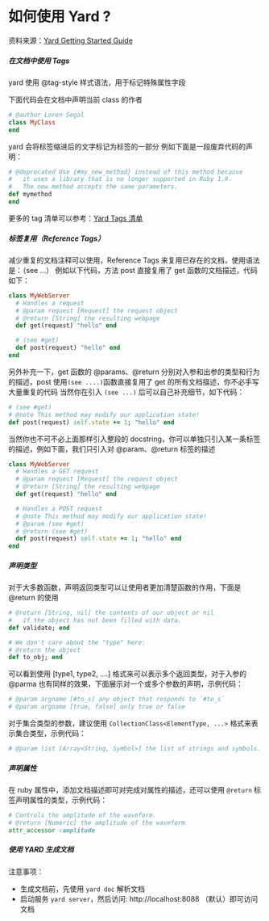 # 如何使用 Yard ?

资料来源：[Yard Getting Started Guide](https://rubydoc.info/gems/yard/file/docs/GettingStarted.md#docing)

##### 在文档中使用 Tags
yard 使用 @tag-style 样式语法，用于标记特殊属性字段

下面代码会在文档中声明当前 class 的作者
```ruby
# @author Loren Segal
class MyClass
end
```

yard 会将标签缩进后的文字标记为标签的一部分
例如下面是一段废弃代码的声明：
```ruby
# @deprecated Use {#my_new_method} instead of this method because
#   it uses a library that is no longer supported in Ruby 1.9.
#   The new method accepts the same parameters.
def mymethod
end
```
更多的 tag 清单可以参考：[Yard Tags 清单](https://rubydoc.info/gems/yard/file/docs/Tags.md#taglist)

##### 标签复用（Reference Tags）
减少重复的文档注释可以使用，Reference Tags 来复用已存在的文档，使用语法是：（see ...）
例如以下代码，方法 post 直接复用了 get 函数的文档描述，代码如下：
```ruby
class MyWebServer
  # Handles a request
  # @param request [Request] the request object
  # @return [String] the resulting webpage
  def get(request) "hello" end

  # (see #get)
  def post(request) "hello" end
end
```
另外补充一下，get 函数的 @params、@return 分别对入参和出参的类型和行为的描述，post 使用`(see ....)`函数直接复用了 get 的所有文档描述，你不必手写大量重复的代码
当然你在引入 `(see ...)` 后可以自己补充细节，如下代码：
```ruby
# (see #get)
# @note This method may modify our application state!
def post(request) self.state += 1; "hello" end
```

当然你也不可不必上面那样引入整段的 docstring，你可以单独只引入某一条标签的描述，例如下面，我们只引入对 @param、@return 标签的描述
```ruby
class MyWebServer
  # Handles a GET request
  # @param request [Request] the request object
  # @return [String] the resulting webpage
  def get(request) "hello" end

  # Handles a POST request
  # @note This method may modify our application state!
  # @param (see #get)
  # @return (see #get)
  def post(request) self.state += 1; "hello" end
end
```

##### 声明类型
对于大多数函数，声明返回类型可以让使用者更加清楚函数的作用，下面是 @return 的使用
```ruby
# @return [String, nil] the contents of our object or nil
#   if the object has not been filled with data.
def validate; end

# We don't care about the "type" here:
# @return the object
def to_obj; end
```
可以看到使用 [type1, type2, ....] 格式来可以表示多个返回类型，对于入参的 @parma 也有同样的效果，下面展示对一个或多个参数的声明，示例代码：
```ruby
# @param argname [#to_s] any object that responds to `#to_s`
# @param argname [true, false] only true or false
```

对于集合类型的参数，建议使用 `CollectionClass<ElementType, ...>` 格式来表示集合类型，示例代码：
```ruby
# @param list [Array<String, Symbol>] the list of strings and symbols.
```

##### 声明属性
在 ruby 属性中，添加文档描述即可对完成对属性的描述，还可以使用 `@return` 标签声明属性的类型，示例代码：
```ruby
# Controls the amplitude of the waveform.
# @return [Numeric] the amplitude of the waveform
attr_accessor :amplitude
```

##### 使用 YARD 生成文档

注意事项：
* 生成文档前，先使用 `yard doc` 解析文档
* 启动服务 `yard server`，然后访问: http://localhost:8088 （默认）即可访问文档